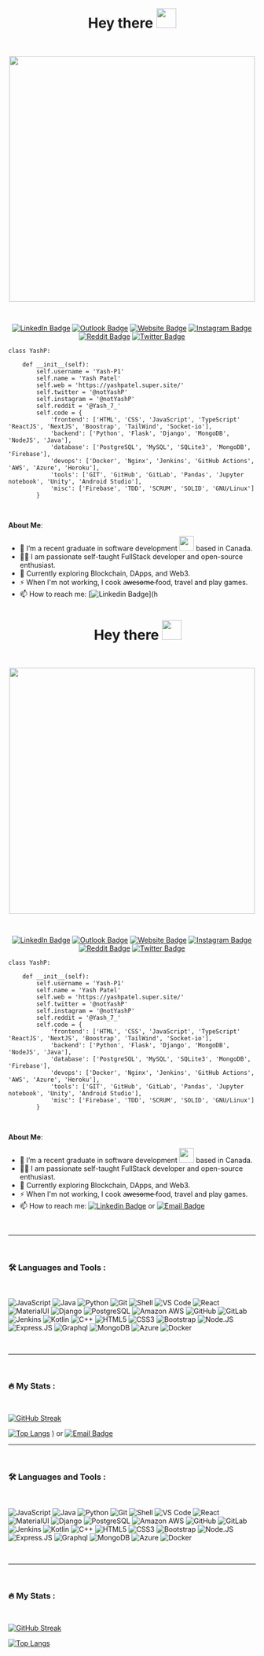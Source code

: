 <h1 align="center">Hey there  <img src="https://media.giphy.com/media/hvRJCLFzcasrR4ia7z/giphy.gif" width="40"></h1>
</br>

<p align="center"><img src="https://camo.githubusercontent.com/1c599fd918f649ead173975ee0cb6ce72c47d2765e2813f608f7282a74407e26/68747470733a2f2f6d656469612e67697068792e636f6d2f6d656469612f38333648694a633770677a7938694e58436e2f67697068792e676966" width="500" /></p>
</br>

<p align="center">
<a href="https://www.linkedin.com/in/yashpatel10/"><img src="https://img.shields.io/badge/LinkedIn-0077B5?style=for-the-badge&logo=linkedin&logoColor=white" alt="LinkedIn Badge"></a>
<a href="mailto:yashpatell@outlook.com"><img src="https://img.shields.io/badge/Microsoft_Outlook-0078D4?style=for-the-badge&logo=microsoft-outlook&logoColor=white" alt="Outlook Badge"></a>
<a href="https://yashpatel.super.site/"><img src="https://img.shields.io/badge/website-000000?style=for-the-badge&logo=About.me&logoColor=white" alt="Website Badge"></a>
<a href="https://instagram.com/notyashp"><img src="https://img.shields.io/badge/Instagram-E4405F?style=for-the-badge&logo=instagram&logoColor=white" alt="Instagram Badge"></a>
<a href="https://www.reddit.com/user/Yash_7_"><img src="https://img.shields.io/badge/Reddit-FF4500?style=for-the-badge&logo=reddit&logoColor=white" alt="Reddit Badge"></a>
<a href="https://twitter.com/notyashp/"><img src="https://img.shields.io/badge/Twitter-1DA1F2?style=for-the-badge&logo=twitter&logoColor=white" alt="Twitter Badge"></a>
</p>

```
class YashP:

    def __init__(self):
        self.username = 'Yash-P1'
        self.name = 'Yash Patel'
        self.web = 'https://yashpatel.super.site/'
        self.twitter = '@notYashP'
        self.instagram = '@notYashP'
        self.reddit = '@Yash_7_'
        self.code = {
            'frontend': ['HTML', 'CSS', 'JavaScript', 'TypeScript' 'ReactJS', 'NextJS', 'Boostrap', 'TailWind', 'Socket-io'],
            'backend': ['Python', 'Flask', 'Django', 'MongoDB', 'NodeJS', 'Java'],
            'database': ['PostgreSQL', 'MySQL', 'SQLite3', 'MongoDB', 'Firebase'],
            'devops': ['Docker', 'Nginx', 'Jenkins', 'GitHub Actions', 'AWS', 'Azure', 'Heroku'],
            'tools': ['GIT', 'GitHub', 'GitLab', 'Pandas', 'Jupyter notebook', 'Unity', 'Android Studio'],
            'misc': ['Firebase', 'TDD', 'SCRUM', 'SOLID', 'GNU/Linux']
        }
```

</br>

**About Me**: 

- 🔭 I’m a recent graduate in software development <img src="https://media.giphy.com/media/WUlplcMpOCEmTGBtBW/giphy.gif" width="30"> based in Canada.
- 👨‍💻 I am passionate self-taught FullStack developer and open-source enthusiast.
- 🌱 Currently exploring Blockchain, DApps, and Web3.
- ⚡ When I'm not working, I cook a̶w̶e̶s̶o̶m̶e̶ food, travel and play games.
- 📫 How to reach me: [![Linkedin Badge](https://img.shields.io/badge/-Yash-blue?style=flat&logo=Linkedin&logoColor=white)](h<h1 align="center">Hey there  <img src="https://media.giphy.com/media/hvRJCLFzcasrR4ia7z/giphy.gif" width="40"></h1>
</br>

<p align="center"><img src="https://camo.githubusercontent.com/1c599fd918f649ead173975ee0cb6ce72c47d2765e2813f608f7282a74407e26/68747470733a2f2f6d656469612e67697068792e636f6d2f6d656469612f38333648694a633770677a7938694e58436e2f67697068792e676966" width="500" /></p>
</br>

<p align="center">
<a href="https://www.linkedin.com/in/yashpatel10/"><img src="https://img.shields.io/badge/LinkedIn-0077B5?style=for-the-badge&logo=linkedin&logoColor=white" alt="LinkedIn Badge"></a>
<a href="mailto:yashpatell@outlook.com"><img src="https://img.shields.io/badge/Microsoft_Outlook-0078D4?style=for-the-badge&logo=microsoft-outlook&logoColor=white" alt="Outlook Badge"></a>
<a href="https://yashpatel.super.site/"><img src="https://img.shields.io/badge/website-000000?style=for-the-badge&logo=About.me&logoColor=white" alt="Website Badge"></a>
<a href="https://instagram.com/notyashp"><img src="https://img.shields.io/badge/Instagram-E4405F?style=for-the-badge&logo=instagram&logoColor=white" alt="Instagram Badge"></a>
<a href="https://www.reddit.com/user/Yash_7_"><img src="https://img.shields.io/badge/Reddit-FF4500?style=for-the-badge&logo=reddit&logoColor=white" alt="Reddit Badge"></a>
<a href="https://twitter.com/notyashp/"><img src="https://img.shields.io/badge/Twitter-1DA1F2?style=for-the-badge&logo=twitter&logoColor=white" alt="Twitter Badge"></a>
</p>

```
class YashP:

    def __init__(self):
        self.username = 'Yash-P1'
        self.name = 'Yash Patel'
        self.web = 'https://yashpatel.super.site/'
        self.twitter = '@notYashP'
        self.instagram = '@notYashP'
        self.reddit = '@Yash_7_'
        self.code = {
            'frontend': ['HTML', 'CSS', 'JavaScript', 'TypeScript' 'ReactJS', 'NextJS', 'Boostrap', 'TailWind', 'Socket-io'],
            'backend': ['Python', 'Flask', 'Django', 'MongoDB', 'NodeJS', 'Java'],
            'database': ['PostgreSQL', 'MySQL', 'SQLite3', 'MongoDB', 'Firebase'],
            'devops': ['Docker', 'Nginx', 'Jenkins', 'GitHub Actions', 'AWS', 'Azure', 'Heroku'],
            'tools': ['GIT', 'GitHub', 'GitLab', 'Pandas', 'Jupyter notebook', 'Unity', 'Android Studio'],
            'misc': ['Firebase', 'TDD', 'SCRUM', 'SOLID', 'GNU/Linux']
        }
```

</br>

**About Me**: 

- 🔭 I’m a recent graduate in software development <img src="https://media.giphy.com/media/WUlplcMpOCEmTGBtBW/giphy.gif" width="30"> based in Canada.
- 👨‍💻 I am passionate self-taught FullStack developer and open-source enthusiast.
- 🌱 Currently exploring Blockchain, DApps, and Web3.
- ⚡ When I'm not working, I cook a̶w̶e̶s̶o̶m̶e̶ food, travel and play games.
- 📫 How to reach me: [![Linkedin Badge](https://img.shields.io/badge/-Yash-blue?style=flat&logo=Linkedin&logoColor=white)](https://www.linkedin.com/in/yashpatel10) or [![Email Badge](https://img.shields.io/badge/-Yash-blue?style=flat&logo=gmail&logoColor=white)](mailto:yashpatell@outlook.com)
</br>

---

</br>

### 🛠 Languages and Tools : 
</br>

![JavaScript](https://img.shields.io/badge/-JavaScript-black?style=plastic&logo=javascript)
![Java](https://img.shields.io/badge/-Java-black?style=plastic&logo=java)
  ![Python](https://img.shields.io/badge/-Python-8fcfd1?style=plastic&logo=Python)
  ![Git](https://img.shields.io/badge/-Git-black?style=plastic&logo=git)
  ![Shell](https://img.shields.io/badge/-Shell-blasck?style=plastic&logo=Shell)
  ![VS Code](https://img.shields.io/badge/-VS%20Code-007ACC?style=plastic&logo=visual-studio-code)
  ![React](https://img.shields.io/badge/-React-3b2e5a?style=plastic&logo=react)
  ![MaterialUI](https://img.shields.io/badge/-MatrialUI-0081CB?style=plastic&logo=material-UI)
  ![Django](https://img.shields.io/badge/-Django-092E20?style=plastic&logo=Django)
  ![PostgreSQL](https://img.shields.io/badge/-PostgreSQL-336791?style=plastic&logo=postgresql)
  ![Amazon AWS](https://img.shields.io/badge/Amazon%20AWS-232F3E?style=plastic&logo=amazon-aws)
  ![GitHub](https://img.shields.io/badge/-GitHub-181717?style=plastic&logo=github)
  ![GitLab](https://img.shields.io/badge/-GitLab-FCA121?style=plastic&logo=gitlab) 
![Jenkins](https://img.shields.io/badge/-Jenkins-black?style=plastic&logo=Jenkins) ![Kotlin](https://img.shields.io/badge/-kotlin-006a71?style=plastic&logo=kotlin) ![C++](https://img.shields.io/badge/-C++-00599C?style=plastic&logo=c)
  ![HTML5](https://img.shields.io/badge/-HTML5-E34F26?style=plastic&logo=html5&logoColor=white)
  ![CSS3](https://img.shields.io/badge/-CSS3-1572B6?style=plastic&logo=css3)
  ![Bootstrap](https://img.shields.io/badge/-Bootstrap-563D7C?style=plastic&logo=bootstrap)
  ![Node.JS](https://img.shields.io/badge/-Node.JS-black?style=plastic&logo=Node.js) ![Express.JS](https://img.shields.io/badge/-Express.JS-c7b198?style=plastic&logo=Express.JS) ![Graphql](https://img.shields.io/badge/-Graphql-E10098?style=plastic&logo=Graphql)
![MongoDB](https://img.shields.io/badge/-MongoDB-green?style=plastic&logo=mongodb)
![Azure](https://img.shields.io/badge/-Azure-blue?style=plastic&logo=MicrosoftAzure)
![Docker](https://img.shields.io/badge/-Docker-blue?style=plastic&logo=Docker)

</br>

---

</br>

### 🔥 My Stats :
</br>

[![GitHub Streak](http://github-readme-streak-stats.herokuapp.com?user=yash-p1&theme=dark&background=000000)](https://git.io/streak-stats)

[![Top Langs](https://github-readme-stats.vercel.app/api/top-langs/?username=yash-p1&layout=compact&theme=vision-friendly-dark)](https://github.com/anuraghazra/github-readme-stats)
) or [![Email Badge](https://img.shields.io/badge/-Yash-blue?style=flat&logo=gmail&logoColor=white)](mailto:yashpatell@outlook.com)
</br>

---

</br>

### 🛠 Languages and Tools : 
</br>

![JavaScript](https://img.shields.io/badge/-JavaScript-black?style=plastic&logo=javascript)
![Java](https://img.shields.io/badge/-Java-black?style=plastic&logo=java)
  ![Python](https://img.shields.io/badge/-Python-8fcfd1?style=plastic&logo=Python)
  ![Git](https://img.shields.io/badge/-Git-black?style=plastic&logo=git)
  ![Shell](https://img.shields.io/badge/-Shell-blasck?style=plastic&logo=Shell)
  ![VS Code](https://img.shields.io/badge/-VS%20Code-007ACC?style=plastic&logo=visual-studio-code)
  ![React](https://img.shields.io/badge/-React-3b2e5a?style=plastic&logo=react)
  ![MaterialUI](https://img.shields.io/badge/-MatrialUI-0081CB?style=plastic&logo=material-UI)
  ![Django](https://img.shields.io/badge/-Django-092E20?style=plastic&logo=Django)
  ![PostgreSQL](https://img.shields.io/badge/-PostgreSQL-336791?style=plastic&logo=postgresql)
  ![Amazon AWS](https://img.shields.io/badge/Amazon%20AWS-232F3E?style=plastic&logo=amazon-aws)
  ![GitHub](https://img.shields.io/badge/-GitHub-181717?style=plastic&logo=github)
  ![GitLab](https://img.shields.io/badge/-GitLab-FCA121?style=plastic&logo=gitlab) 
![Jenkins](https://img.shields.io/badge/-Jenkins-black?style=plastic&logo=Jenkins) ![Kotlin](https://img.shields.io/badge/-kotlin-006a71?style=plastic&logo=kotlin) ![C++](https://img.shields.io/badge/-C++-00599C?style=plastic&logo=c)
  ![HTML5](https://img.shields.io/badge/-HTML5-E34F26?style=plastic&logo=html5&logoColor=white)
  ![CSS3](https://img.shields.io/badge/-CSS3-1572B6?style=plastic&logo=css3)
  ![Bootstrap](https://img.shields.io/badge/-Bootstrap-563D7C?style=plastic&logo=bootstrap)
  ![Node.JS](https://img.shields.io/badge/-Node.JS-black?style=plastic&logo=Node.js) ![Express.JS](https://img.shields.io/badge/-Express.JS-c7b198?style=plastic&logo=Express.JS) ![Graphql](https://img.shields.io/badge/-Graphql-E10098?style=plastic&logo=Graphql)
![MongoDB](https://img.shields.io/badge/-MongoDB-green?style=plastic&logo=mongodb)
![Azure](https://img.shields.io/badge/-Azure-blue?style=plastic&logo=MicrosoftAzure)
![Docker](https://img.shields.io/badge/-Docker-blue?style=plastic&logo=Docker)

</br>

---

</br>

### 🔥 My Stats :
</br>

[![GitHub Streak](http://github-readme-streak-stats.herokuapp.com?user=yash-p1&theme=dark&background=000000)](https://git.io/streak-stats)

[![Top Langs](https://github-readme-stats.vercel.app/api/top-langs/?username=yash-p1&layout=compact&theme=vision-friendly-dark)](https://github.com/anuraghazra/github-readme-stats)
